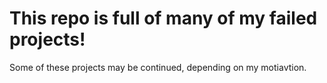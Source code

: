 # This repo is full of many of my failed projects!

Some of these projects may be continued, depending on my motiavtion.
